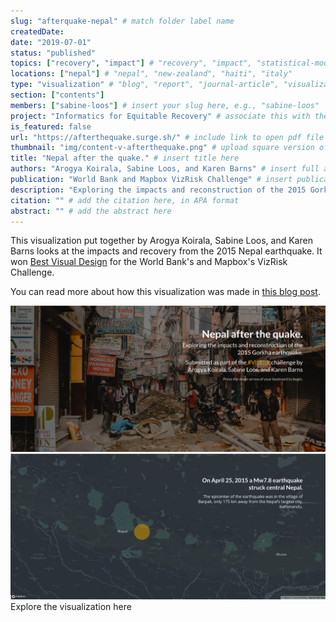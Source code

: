 ```yaml
---
slug: "afterquake-nepal" # match folder label name
createdDate:
date: "2019-07-01"
status: "published"
topics: ["recovery", "impact"] # "recovery", "impact", "statistical-modeling"
locations: ["nepal"] # "nepal", "new-zealand", "haiti", "italy"
type: "visualization" # "blog", "report", "journal-article", "visualization"
section: ["contents"]
members: ["sabine-loos"] # insert your slug here, e.g., "sabine-loos"
project: "Informatics for Equitable Recovery" # associate this with the slug for a project
is_featured: false
url: "https://afterthequake.surge.sh/" # include link to open pdf file
thumbnail: "img/content-v-afterthequake.png" # upload square version of the content to img folder and add source here, e.g., "img/content-b-ier-nepal.png"
title: "Nepal after the quake." # insert title here
authors: "Arogya Koirala, Sabine Loos, and Karen Barns" # insert full author list here, to be listed publicly
publication: "World Bank and Mapbox VizRisk Challenge" # insert publication location here (like the journal)
description: "Exploring the impacts and reconstruction of the 2015 Gorkha earthquake." # insert a one sentence description here
citation: "" # add the citation here, in APA format
abstract: "" # add the abstract here
---
```


This visualization put together by Arogya Koirala, Sabine Loos, and Karen Barns looks at the impacts and recovery from the 2015 Nepal earthquake. It won [Best Visual Design](https://understandrisk.org/vizrisk-winners-and-submissions/) for the World Bank's and Mapbox's VizRisk Challenge.

You can read more about how this visualization was made in [this blog post](https://sabine-loos.com/blog-1/afterquake-visrisk).
<div class="hero-wrapper">
    <!-- Not totally sure why the public paths are failing the build rn. Todo. -->
    <img src="./afterquake-viz.png" :style="{maxWidth: '900px', margin: '0 auto'}"/>
</div>
<div class="hero-wrapper">
    <!-- Not totally sure why the public paths are failing the build rn. Todo. -->
    <img src="./afterquake-viz-map.png" :style="{maxWidth: '900px', margin: '0 0'}"/>
</div>

<Link is-button doOpenInNewTab to="https://afterthequake.surge.sh/"> Explore the visualization here</Link>